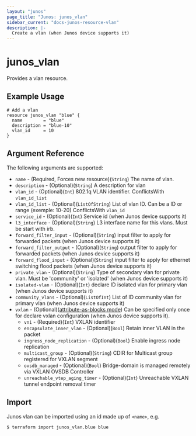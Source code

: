 ```yaml
---
layout: "junos"
page_title: "Junos: junos_vlan"
sidebar_current: "docs-junos-resource-vlan"
description: |-
  Create a vlan (when Junos device supports it)
---
```


# junos_vlan

Provides a vlan resource.

## Example Usage

```hcl
# Add a vlan
resource junos_vlan "blue" {
  name        = "blue"
  description = "blue-10"
  vlan_id     = 10
}
```

## Argument Reference

The following arguments are supported:

* `name` - (Required, Forces new resource)(`String`) The name of vlan.
* `description` - (Optional)(`String`) A description for vlan
* `vlan_id` - (Optional)(`Int`) 802.1q VLAN identifier.
  ConflictsWith `vlan_id_list`
* `vlan_id_list` - (Optional)(`ListOfString`) List of vlan ID.
  Can be a ID or range (exemple: 10-20)
  ConflictsWith `vlan_id`
* `service_id` - (Optional)(`Int`) Service id (when Junos device supports it)
* `l3_interface` - (Optional)(`String`) L3 interface name for this vlans. Must be start with irb.
* `forward_filter_input` - (Optional)(`String`) input filter to apply for forwarded packets (when Junos device supports it)
* `forward_filter_output` - (Optional)(`String`) output filter to apply for forwarded packets (when Junos device supports it)
* `forward_flood_input` - (Optional)(`String`) input filter to apply for ethernet switching flood packets (when Junos device supports it)
* `private_vlan` - (Optional)(`String`) Type of secondary vlan for private vlan. Must be 'community' or 'isolated' (when Junos device supports it)
* `isolated-vlan` - (Optional)(`Int`) declare ID isolated vlan for primary vlan (when Junos device supports it)
* `community_vlans` - (Optional)(`ListOfInt`) List of ID community vlan for primary vlan (when Junos device supports it)
* `vxlan` - (Optional)([attribute-as-blocks mode](https://www.terraform.io/docs/configuration/attr-as-blocks.html)) Can be specified only once for declare vxlan configuration (when Junos device supports it).
  * `vni` - (Required)(`Int`) VXLAN identifier
  * `encapsulate_inner_vlan` - (Optional)(`Bool`) Retain inner VLAN in the packet
  * `ingress_node_replication` - (Optional)(`Bool`) Enable ingress node replication
  * `multicast_group` - (Optional)(`String`) CDIR for Multicast group registered for VXLAN segment
  * `ovsdb_managed` - (Optional)(`Bool`) Bridge-domain is managed remotely via VXLAN OVSDB Controller
  * `unreachable_vtep_aging_timer` - (Optional)(`Int`) Unreachable VXLAN tunnel endpoint removal timer



## Import

Junos vlan can be imported using an id made up of `<name>`, e.g.

```
$ terraform import junos_vlan.blue blue
```
